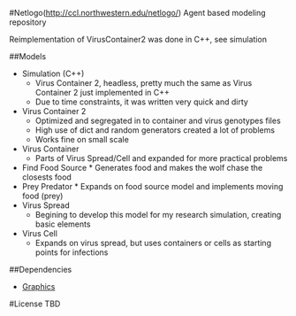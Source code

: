 #Netlogo(http://ccl.northwestern.edu/netlogo/)
Agent based modeling repository

Reimplementation of VirusContainer2 was done in C++, see simulation


##Models 
* Simulation (C++)
	* Virus Container 2, headless, pretty much the same as Virus Container 2 just implemented in C++
	* Due to time constraints, it was written very quick and dirty
* Virus Container 2
	* Optimized and segregated in to container and virus genotypes files
	* High use of dict and random generators created a lot of problems
	* Works fine on small scale
* Virus Container
	* Parts of Virus Spread/Cell and expanded for more practical problems
* Find Food Source
       * Generates food and makes the wolf chase the closests food
* Prey Predator
       * Expands on food source model and implements moving food (prey)
* Virus Spread
	* Begining to develop this model for my research simulation, creating basic elements
* Virus Cell
	* Expands on virus spread, but uses containers or cells as starting points for infections


##Dependencies
* [Graphics](http://evolve.lse.ac.uk/NetLogo/extensions/Simulations-NetLogo%20Extensions.php)




#License
TBD

